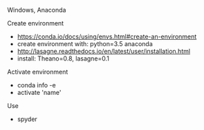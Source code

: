 Windows, Anaconda

Create environment
- https://conda.io/docs/using/envs.html#create-an-environment
- create environment with: python=3.5 anaconda
- http://lasagne.readthedocs.io/en/latest/user/installation.html
- install: Theano=0.8, lasagne=0.1

Activate environment
- conda info -e
- activate 'name'

Use
- spyder
